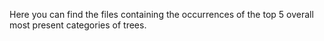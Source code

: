 Here you can find the files containing the occurrences of the top 5 overall most present categories of trees.
